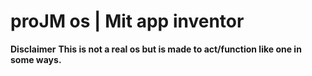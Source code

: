 # proJM os | Mit app inventor

**Disclaimer**
**This is not a real os but is made to act/function like one in some ways.**
